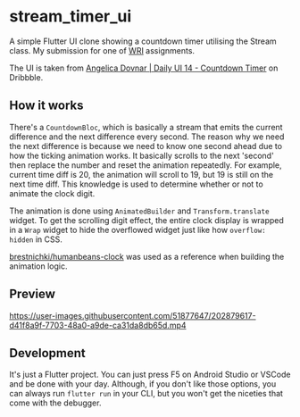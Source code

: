 # stream_timer_ui

A simple Flutter UI clone showing a countdown timer utilising the Stream class. My submission for one of [WRI](https://github.com/wrideveloper) assignments.

The UI is taken from [Angelica Dovnar | Daily UI 14 - Countdown Timer](https://dribbble.com/shots/7110551-Daily-UI-14-Countdown-Timer) on Dribbble.

## How it works

There's a `CountdownBloc`, which is basically a stream that emits the current difference and the next difference every second.
The reason why we need the next difference is because we need to know one second ahead due to how the ticking animation works. It basically scrolls to the next 'second' then replace the number and reset the animation repeatedly. For example, current time diff is 20, the animation will scroll to 19, but 19 is still on the next time diff. This knowledge is used to determine whether or not to animate the clock digit.

The animation is done using `AnimatedBuilder` and `Transform.translate` widget. To get the scrolling digit effect, the entire clock display is wrapped in a `Wrap` widget to hide the overflowed widget just like how `overflow: hidden` in CSS.

[brestnichki/humanbeans-clock](https://github.com/brestnichki/humanbeans-clock) was used as a reference when building the animation logic.

## Preview

https://user-images.githubusercontent.com/51877647/202879617-d41f8a9f-7703-48a0-a9de-ca31da8db65d.mp4

## Development

It's just a Flutter project. You can just press F5 on Android Studio or VSCode and be done with your day.
Although, if you don't like those options, you can always run `flutter run` in your CLI, but you won't get the niceties that come with the debugger.
